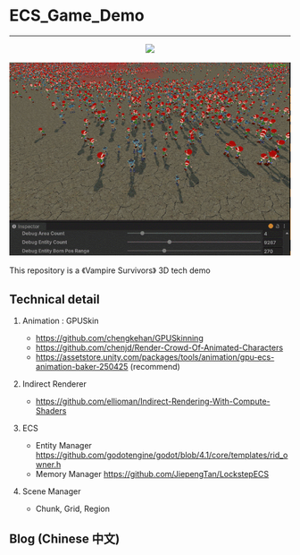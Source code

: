 # ECS_Game_Demo

---
<p align="center"><img src="https://github.com/JiepengTan/JiepengTan.github.io/blob/master/assets/img/blog/ECSGame/show_render.gif?raw=true" width="768"></p> 
<p align="center"><img src="https://github.com/JiepengTan/JiepengTan.github.io/blob/master/assets/img/blog/ECSGame/show_collision.gif?raw=true" width="768"></p> 

This repository is a 《Vampire Survivors》 3D tech demo 


## Technical detail
1. Animation : GPUSkin  
    - https://github.com/chengkehan/GPUSkinning
    - https://github.com/chenjd/Render-Crowd-Of-Animated-Characters
    - https://assetstore.unity.com/packages/tools/animation/gpu-ecs-animation-baker-250425  (recommend)

2. Indirect Renderer 
    - https://github.com/ellioman/Indirect-Rendering-With-Compute-Shaders

3. ECS
    - Entity Manager https://github.com/godotengine/godot/blob/4.1/core/templates/rid_owner.h
    - Memory Manager https://github.com/JiepengTan/LockstepECS

4. Scene Manager
    - Chunk, Grid, Region

## Blog (Chinese 中文)


